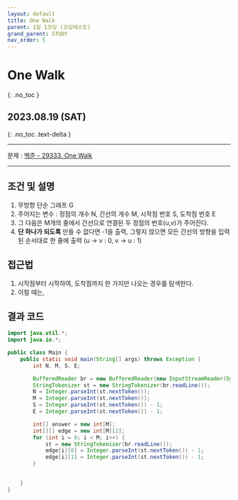 ```yaml
---
layout: default
title: One Walk
parent: 1일 1코딩 (코딩테스트)
grand_parent: STUDY
nav_order: 5
---
```


# One Walk
{: .no_toc }

## 2023.08.19 (SAT)
{: .no_toc .text-delta }

---

문제 : [백준 - 29333. One Walk](https://www.acmicpc.net/problem/29333)

---

## 조건 및 설명
1. 무방향 단순 그래프 G
2. 주어지는 변수 : 정점의 개수 N, 간선의 개수 M, 시작점 번호 S, 도착점 번호 E
3. 그 다음은 M개의 줄에서 간선으로 연결된 두 정점의 번호(u,v)가 주어진다.
4. **단 하나가 되도록** 만들 수 없다면 -1을 출력, 그렇지 않으면 모든 간선의 방향을 입력된 순서대로 한 줄에 출력 (u -> v : 0, v -> u : 1)

## 접근법
1. 시작점부터 시작하여, 도착점까지 한 가지만 나오는 경우를 탐색한다.
2. 이럴 때는, 

## 결과 코드

```java
import java.util.*;
import java.io.*;

public class Main {
    public static void main(String[] args) throws Exception {
        int N, M, S, E;

        BufferedReader br = new BufferedReader(new InputStreamReader(System.in));
        StringTokenizer st = new StringTokenizer(br.readLine());
        N = Integer.parseInt(st.nextToken());
        M = Integer.parseInt(st.nextToken());
        S = Integer.parseInt(st.nextToken()) - 1;
        E = Integer.parseInt(st.nextToken()) - 1;

        int[] answer = new int[M];
        int[][] edge = new int[M][2];
        for (int i = 0; i < M; i++) {
            st = new StringTokenizer(br.readLine());
            edge[i][0] = Integer.parseInt(st.nextToken()) - 1;
            edge[i][1] = Integer.parseInt(st.nextToken()) - 1;
        }

        
    }
}
```
